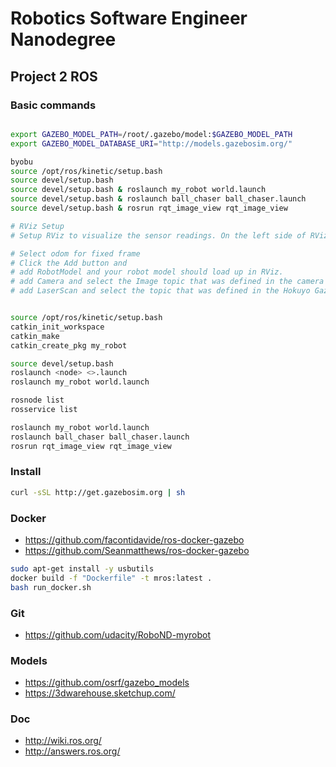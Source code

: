 # Robotics Software Engineer Nanodegree

## Project 2 ROS

### Basic commands

```bash

export GAZEBO_MODEL_PATH=/root/.gazebo/model:$GAZEBO_MODEL_PATH
export GAZEBO_MODEL_DATABASE_URI="http://models.gazebosim.org/"

byobu
source /opt/ros/kinetic/setup.bash
source devel/setup.bash
source devel/setup.bash & roslaunch my_robot world.launch
source devel/setup.bash & roslaunch ball_chaser ball_chaser.launch
source devel/setup.bash & rosrun rqt_image_view rqt_image_view

# RViz Setup
# Setup RViz to visualize the sensor readings. On the left side of RViz, under Displays:

# Select odom for fixed frame
# Click the Add button and
# add RobotModel and your robot model should load up in RViz.
# add Camera and select the Image topic that was defined in the camera Gazebo plugin
# add LaserScan and select the topic that was defined in the Hokuyo Gazebo plugin


source /opt/ros/kinetic/setup.bash
catkin_init_workspace
catkin_make
catkin_create_pkg my_robot

source devel/setup.bash
roslaunch <node> <>.launch
roslaunch my_robot world.launch

rosnode list
rosservice list

roslaunch my_robot world.launch
roslaunch ball_chaser ball_chaser.launch
rosrun rqt_image_view rqt_image_view
```

### Install

```bash
curl -sSL http://get.gazebosim.org | sh
```

### Docker

- <https://github.com/facontidavide/ros-docker-gazebo>
- <https://github.com/Seanmatthews/ros-docker-gazebo>

```bash
sudo apt-get install -y usbutils
docker build -f "Dockerfile" -t mros:latest .
bash run_docker.sh
```

### Git

- <https://github.com/udacity/RoboND-myrobot>

### Models

- <https://github.com/osrf/gazebo_models>
- <https://3dwarehouse.sketchup.com/>

### Doc

- <http://wiki.ros.org/>
- <http://answers.ros.org/>
